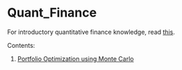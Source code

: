 # Quant_Finance

For introductory quantitative finance knowledge, read [this](https://personal.utdallas.edu/~mxv091000/E-Pubs/133.pdf).

Contents:
1.  [Portfolio Optimization using Monte Carlo](https://github.com/thehamzaq/Quant_Finance/blob/master/Portfolio%20Optimization%20using%20Monte%20Carlo.ipynb)
